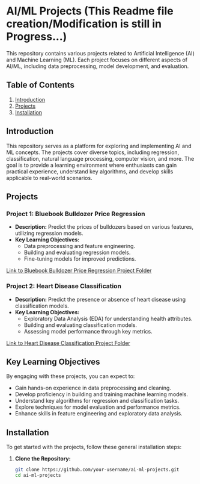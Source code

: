 # AI/ML Projects (This Readme file creation/Modification is still in Progress...)

This repository contains various projects related to Artificial Intelligence (AI) and Machine Learning (ML). Each project focuses on different aspects of AI/ML, including data preprocessing, model development, and evaluation.

## Table of Contents

1. [Introduction](#introduction)
2. [Projects](#projects)
3. [Installation](#installation)

## Introduction

This repository serves as a platform for exploring and implementing AI and ML concepts. The projects cover diverse topics, including regression, classification, natural language processing, computer vision, and more. The goal is to provide a learning environment where enthusiasts can gain practical experience, understand key algorithms, and develop skills applicable to real-world scenarios.

## Projects

### Project 1: Bluebook Bulldozer Price Regression

- **Description:** Predict the prices of bulldozers based on various features, utilizing regression models.
- **Key Learning Objectives:**
  - Data preprocessing and feature engineering.
  - Building and evaluating regression models.
  - Fine-tuning models for improved predictions.

[Link to Bluebook Bulldozer Price Regression Project Folder](bluebook-bulldozer-price-regression/)

### Project 2: Heart Disease Classification

- **Description:** Predict the presence or absence of heart disease using classification models.
- **Key Learning Objectives:**
  - Exploratory Data Analysis (EDA) for understanding health attributes.
  - Building and evaluating classification models.
  - Assessing model performance through key metrics.

[Link to Heart Disease Classification Project Folder](heart-disease-classification/)

<!-- Add more projects as needed -->

## Key Learning Objectives

By engaging with these projects, you can expect to:

- Gain hands-on experience in data preprocessing and cleaning.
- Develop proficiency in building and training machine learning models.
- Understand key algorithms for regression and classification tasks.
- Explore techniques for model evaluation and performance metrics.
- Enhance skills in feature engineering and exploratory data analysis.

## Installation

To get started with the projects, follow these general installation steps:

1. **Clone the Repository:**
   ```bash
   git clone https://github.com/your-username/ai-ml-projects.git
   cd ai-ml-projects

